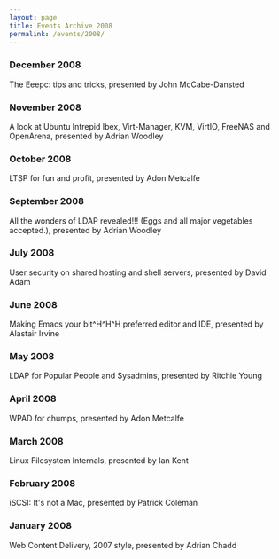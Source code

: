 ```yaml
---
layout: page
title: Events Archive 2008
permalink: /events/2008/
---
```


### **December 2008**
The Eeepc: tips and tricks, presented by John McCabe-Dansted

### **November 2008**
A look at Ubuntu Intrepid Ibex, Virt-Manager, KVM, VirtIO, FreeNAS and OpenArena, presented by Adrian Woodley

### **October 2008**
LTSP for fun and profit, presented by Adon Metcalfe

### **September 2008**
All the wonders of LDAP revealed!!! (Eggs and all major vegetables accepted.), presented by Adrian Woodley

### **July 2008**
User security on shared hosting and shell servers, presented by David Adam

### **June 2008**
Making Emacs your bit^H^H^H preferred editor and IDE, presented by Alastair Irvine

### **May 2008**
LDAP for Popular People and Sysadmins, presented by Ritchie Young

### **April 2008**
WPAD for chumps, presented by Adon Metcalfe

### **March 2008**
Linux Filesystem Internals, presented by Ian Kent

### **February 2008**
iSCSI: It's not a Mac, presented by Patrick Coleman

### **January 2008**
Web Content Delivery, 2007 style, presented by Adrian Chadd
